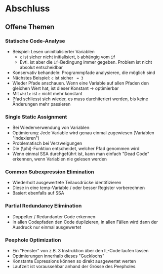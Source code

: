 # Abschluss

## Offene Themen

### Statische Code-Analyse
- Beispiel: Lesen uninitialisierter Variablen
    - `c` ist sicher nicht initialisiert, `b` abhängig vom `if`
    - Evtl. ist aber die `if`-Bedingung immer gegeben. Problem ist nicht absolut entscheidbar
- Konservativ behandeln: Programmpfade analysieren, die möglich sind
- Nächstes Beispiel: `c` ist sicher ` = 3`
- Wieder Pfade anschauen. Wenn eine Variable auf allen Pfaden den gleichen Wert hat, ist dieser Konstant -> optimierbar
- Mit `while` ist `c` nicht mehr konstant
- Pfad schliesst sich wieder, es muss durchiteriert werden, bis keine Änderungen mehr passieren

### Single Static Assignment
- Bei Wiederverwendung von Variablen
- Optimierung: Jede Variable wird genau einmal zugewiesen (Variablen "indexieren")
- Problematisch bei Verzweigungen
- Die \(\phi\)-Funktion entscheidet, welcher Pfad genommen wird
- Wenn einmal SSA durchgeführt ist, kann man einfach "Dead Code" erkennen, wenn Variablen nie gelesen werden

### Common Subexpression Elimination
- Wiederholt ausgewertete Teilausdrücke identifizieren
- Diese in eine temp-Variable / oder besser Register vorberechnen
- Basiert ebenfalls auf SSA

### Partial Redundancy Elimination
- Doppelter / Redundanter Code erkennen
- In allen Codepfaden den Code duplizieren, in allen Fällen wird dann der Ausdruck nur einmal ausgewertet

### Peephole Optimization
- Ein "Fenster" von z.B. 3 Instruktion über den IL-Code laufen lassen
- Optimierungen innerhalb dieses "Gucklochs"
- Konstante Expressions können so direkt ausgewertet werten
- Laufzeit ist voraussehbar anhand der Grösse des Peepholes